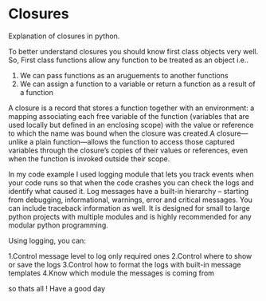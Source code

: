 # Closures
Explanation of closures in python.

To better understand closures you should know first class objects very well. So,
First class functions allow  any function to be treated as an object i.e..
1. We can pass functions as an aruguements to another functions
2. We can assign a function to a variable or return a function as a result of a function 

A closure is a record that stores a function together with an environment: a mapping associating each free variable of the function (variables that are used locally but defined 
in an enclosing scope) with the value or reference to which the name was bound when the closure was created.A closure—unlike a plain function—allows the function to access 
those captured variables through the closure’s copies of their values or references, even when the function is invoked outside their scope.

In my code example I used logging module that lets you track events when your code runs so that when the code crashes you can check the logs and identify what caused it. Log messages have a built-in hierarchy – starting from debugging, informational, warnings, error and critical messages. You can include traceback information as well. It is designed for small to large python projects with multiple modules and is highly recommended for any modular python programming.

Using logging, you can:

1.Control message level to log only required ones
2.Control where to show or save the logs
3.Control how to format the logs with built-in message templates
4.Know which module the messages is coming from

so thats all !
Have a good day
